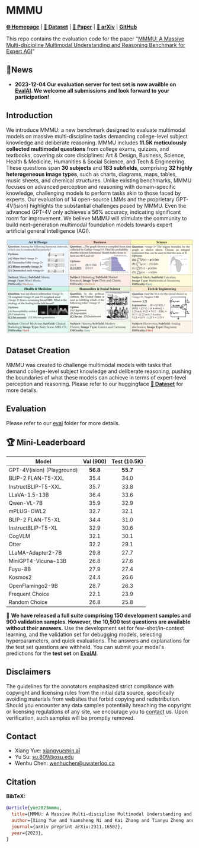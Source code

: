 # MMMU 

[**🌐 Homepage**](https://mmmu-benchmark.github.io/) | [**🤗 Dataset**](https://huggingface.co/datasets/MMMU/MMMU/) | [**🤗 Paper**](https://huggingface.co/papers/2311.16502) | [**📖 arXiv**](https://arxiv.org/pdf/2311.16502.pdf) | [**GitHub**](https://github.com/MMMU-Benchmark/MMMU)



This repo contains the evaluation code for the paper "[MMMU: A Massive Multi-discipline Multimodal Understanding and Reasoning Benchmark for Expert AGI](https://arxiv.org/pdf/2311.16502.pdf)"

## 🔔News

- **2023-12-04 Our evaluation server for test set is now availble on [EvalAI](https://eval.ai/web/challenges/challenge-page/2179/overview). We welcome all submissions and look forward to your participation!**

## Introduction
We introduce MMMU: a new benchmark designed to evaluate multimodal models on massive multi-discipline tasks demanding college-level subject knowledge and deliberate reasoning. MMMU includes **11.5K meticulously collected multimodal questions** from college exams, quizzes, and textbooks, covering six core disciplines: Art & Design, Business, Science, Health & Medicine, Humanities & Social Science, and Tech & Engineering. These questions span **30 subjects** and **183 subfields**, comprising **32 highly heterogeneous image types**, such as charts, diagrams, maps, tables, music sheets, and chemical structures. Unlike existing benchmarks, MMMU focuses on advanced perception and reasoning with domain-specific knowledge, challenging models to perform tasks akin to those faced by experts. Our evaluation of 14 open-source LMMs and the proprietary GPT-4V(ision) highlights the substantial challenges posed by MMMU. Even the advanced GPT-4V only achieves a 56% accuracy, indicating significant room for improvement. We believe MMMU will stimulate the community to build next-generation multimodal foundation models towards expert artificial general intelligence (AGI).

![Alt text](image.png)

## Dataset Creation

MMMU was created to challenge multimodal models with tasks that demand college-level subject knowledge and deliberate reasoning, pushing the boundaries of what these models can achieve in terms of expert-level perception and reasoning. Please refer to our huggingface [**🤗 Dataset**](https://huggingface.co/datasets/MMMU/MMMU/) for more details.

## Evaluation
Please refer to our [eval](eval)
 folder for more details.

## 🏆 Mini-Leaderboard
| Model                      | Val (900) | Test (10.5K) |
|----------------------------|:---------:|:------------:|
| GPT-4V(ision) (Playground) |    **56.8**   |     **55.7**     |
| BLIP-2 FLAN-T5-XXL         |    35.4   |     34.0     |
| InstructBLIP-T5-XXL        |    35.7   |     33.8     |
| LLaVA-1.5-13B              |    36.4   |     33.6     |
| Qwen-VL-7B                 |    35.9   |     32.9     |
| mPLUG-OWL2                 |    32.7   |     32.1     |
| BLIP-2 FLAN-T5-XL          |    34.4   |     31.0     |
| InstructBLIP-T5-XL         |    32.9   |     30.6     |
| CogVLM                     |    32.1   |     30.1     |
| Otter                      |    32.2   |     29.1     |
| LLaMA-Adapter2-7B          |    29.8   |     27.7     |
| MiniGPT4-Vicuna-13B        |    26.8   |     27.6     |
| Fuyu-8B                    |    27.9   |     27.4     |
| Kosmos2                    |    24.4   |     26.6     |
| OpenFlamingo2-9B           |    28.7   |     26.3     |
| Frequent Choice            |    22.1   |     23.9     |
| Random Choice              |    26.8   |     25.8     |

🎯 **We have released a full suite comprising 150 development samples and 900 validation samples. However, the 10,500 test questions are available without their answers.** Use the development set for few-shot/in-context learning, and the validation set for debugging models, selecting hyperparameters, and quick evaluations. The answers and explanations for the test set questions are withheld. You can submit your model's predictions for the **test set** on **[EvalAI](https://eval.ai/web/challenges/challenge-page/2179/overview)**.

## Disclaimers
The guidelines for the annotators emphasized strict compliance with copyright and licensing rules from the initial data source, specifically avoiding materials from websites that forbid copying and redistribution. 
Should you encounter any data samples potentially breaching the copyright or licensing regulations of any site, we encourage you to [contact](#contact) us. Upon verification, such samples will be promptly removed.

## Contact
- Xiang Yue: xiangyue@in.ai
- Yu Su: su.809@osu.edu
- Wenhu Chen: wenhuchen@uwaterloo.ca

## Citation

**BibTeX:**
```bibtex
@article{yue2023mmmu,
  title={MMMU: A Massive Multi-discipline Multimodal Understanding and Reasoning Benchmark for Expert AGI},
  author={Xiang Yue and Yuansheng Ni and Kai Zhang and Tianyu Zheng and Ruoqi Liu and Ge Zhang and Samuel Stevens and Dongfu Jiang and Weiming Ren and Yuxuan Sun and Cong Wei and Botao Yu and Ruibin Yuan and Renliang Sun and Ming Yin and Boyuan Zheng and Zhenzhu Yang and Yibo Liu and Wenhao Huang and Huan Sun and Yu Su and Wenhu Chen},
  journal={arXiv preprint arXiv:2311.16502},
  year={2023},
}
```
